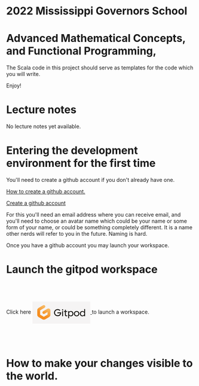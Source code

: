 # 2022 Mississippi Governors School

# Advanced Mathematical Concepts, and Functional Programming,

The Scala code in this project should serve as templates for the
code which you will write.

Enjoy!

# Lecture notes

No lecture notes yet available.

# Entering the development environment for the first time

You'll need to create a github account if you don't already have one.
<p><a href="https://www.wikihow.com/Create-an-Account-on-GitHub">How to create a github account.</a>
<p><a href="https://github.com/join">Create a github account</a>
<p>For this you'll need an email address where you can receive email,
and you'll need to choose an avatar name which could be your name or 
some form of your name, or could be something completely different.  It 
is a name other nerds will refer to you in the future.   Naming is hard.

Once you have a github account you may launch your workspace.

# Launch the gitpod workspace

Click here  <a href="http://gitpod.io/#https://github.com/jimka2001/mgs-2022">
    <img alt="gitpod" 
        src="img/gitpod.png" 
        style="vertical-align:middle;margin:50px 0px">
    </a> to launch a workspace.

# How to make your changes visible to the world.
